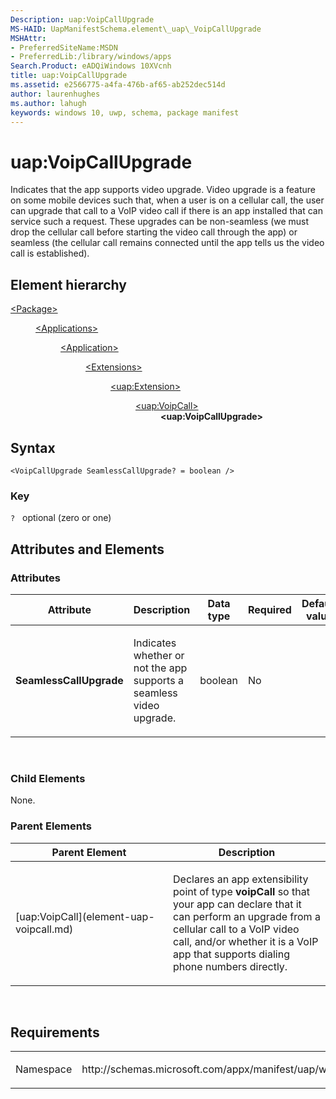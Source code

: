 ```yaml
---
Description: uap:VoipCallUpgrade
MS-HAID: UapManifestSchema.element\_uap\_VoipCallUpgrade
MSHAttr:
- PreferredSiteName:MSDN
- PreferredLib:/library/windows/apps
Search.Product: eADQiWindows 10XVcnh
title: uap:VoipCallUpgrade
ms.assetid: e2566775-a4fa-476b-af65-ab252dec514d
author: laurenhughes
ms.author: lahugh
keywords: windows 10, uwp, schema, package manifest
---
```


# uap:VoipCallUpgrade


Indicates that the app supports video upgrade. Video upgrade is a feature on some mobile devices such that, when a user is on a cellular call, the user can upgrade that call to a VoIP video call if there is an app installed that can service such a request. These upgrades can be non-seamless (we must drop the cellular call before starting the video call through the app) or seamless (the cellular call remains connected until the app tells us the video call is established).

## Element hierarchy

<dl>
<dt><a href="element-package.md">&lt;Package&gt;</a></dt>
<dd>
<dl>
<dt><a href="element-applications.md">&lt;Applications&gt;</a></dt>
<dd>
<dl>
<dt><a href="element-application.md">&lt;Application&gt;</a></dt>
<dd>
<dl>
<dt><a href="element-1-extensions.md">&lt;Extensions&gt;</a></dt>
<dd>
<dl>
<dt><a href="element-uap-extension.md">&lt;uap:Extension&gt;</a></dt>
<dd>
<dl>
<dt><a href="element-uap-voipcall.md">&lt;uap:VoipCall&gt;</a></dt>
<dd><b>&lt;uap:VoipCallUpgrade&gt;</b></dd>
</dl>
</dd>
</dl>
</dd>
</dl>
</dd>
</dl>
</dd>
</dl>
</dd>
</dl>

## Syntax

``` syntax
<VoipCallUpgrade SeamlessCallUpgrade? = boolean />
```

### Key

`?`   optional (zero or one)

## Attributes and Elements


### Attributes

<table>
<colgroup>
<col width="20%" />
<col width="20%" />
<col width="20%" />
<col width="20%" />
<col width="20%" />
</colgroup>
<thead>
<tr class="header">
<th>Attribute</th>
<th>Description</th>
<th>Data type</th>
<th>Required</th>
<th>Default value</th>
</tr>
</thead>
<tbody>
<tr class="odd">
<td><strong>SeamlessCallUpgrade</strong></td>
<td><p>Indicates whether or not the app supports a seamless video upgrade.</p></td>
<td>boolean</td>
<td>No</td>
<td></td>
</tr>
</tbody>
</table>

 

### Child Elements

None.

### Parent Elements

<table>
<colgroup>
<col width="50%" />
<col width="50%" />
</colgroup>
<thead>
<tr class="header">
<th>Parent Element</th>
<th>Description</th>
</tr>
</thead>
<tbody>
<tr class="odd">
<td>[uap:VoipCall](element-uap-voipcall.md)</td>
<td><p>Declares an app extensibility point of type <strong>voipCall</strong> so that your app can declare that it can perform an upgrade from a cellular call to a VoIP video call, and/or whether it is a VoIP app that supports dialing phone numbers directly.</p></td>
</tr>
</tbody>
</table>

 

## Requirements

<table>
<colgroup>
<col width="50%" />
<col width="50%" />
</colgroup>
<tbody>
<tr class="odd">
<td><p>Namespace</p></td>
<td><p>http://schemas.microsoft.com/appx/manifest/uap/windows10</p></td>
</tr>
</tbody>
</table>

 

 



